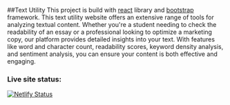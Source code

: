 ##Text Utility
This project is build with <a href = "https://legacy.reactjs.org/">react</a> library and <a href = "https://getbootstrap.com/">bootstrap</a> framework.
This text utility website offers an extensive range of tools for analyzing textual content. Whether you're a student needing to check the readability of an essay or a professional looking to optimize a marketing copy, our platform provides detailed insights into your text. With features like word and character count, readability scores, keyword density analysis, and sentiment analysis, you can ensure your content is both effective and engaging.

### Live site status:
[![Netlify Status](https://api.netlify.com/api/v1/badges/7e9107c7-95ab-4dca-a69e-fc329eef43ae/deploy-status)](https://app.netlify.com/sites/textutility-wordscounter/deploys)